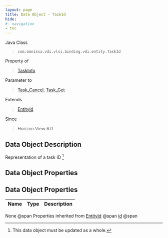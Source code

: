 ```yaml
---
layout: page
title: Data Object - TaskId
hide:
#- navigation
- toc
---
```








Java Class
> `com.omnissa.vdi.vlsi.binding.vdi.entity.TaskId`

Property of
> [TaskInfo](vdi.task.Task.TaskInfo.md#field_detail)

Parameter to
> [Task_Cancel](vdi.task.Task.md#cancel), [Task_Get](vdi.task.Task.md#get)

Extends
> [EntityId](vdi.EntityId.md)

Since
> Horizon View 6.0


## Data Object Description

Representation of a task ID
 [^167]



## Data Object Properties

## Data Object Properties

 Name | Type | Description
:---|:---:|:---
None @span
Properties inherited from [EntityId](vdi.EntityId.md) @span
[id](vdi.EntityId.md#id) @span


 


[^167]: This data object must be updated as a whole.